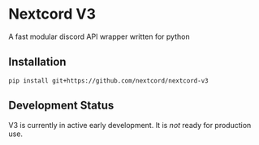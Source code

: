 # Nextcord V3

A fast modular discord API wrapper written for python

## Installation

`pip install git+https://github.com/nextcord/nextcord-v3`

## Development Status

V3 is currently in active early development. It is *not* ready for production use.
